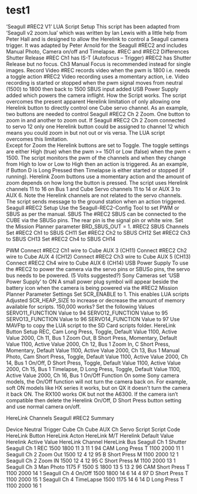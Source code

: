 # test1
‘Seagull #REC2 V1’ LUA Script Setup
This script has been adapted from ‘Seagull v2 zoom.lua’ which was written by Ian Lewis with a little help from Peter Hall and is designed to allow the Herelink to control a Seagull camera trigger. It was adapted by Peter Arnold  for the Seagull #REC2 and includes Manual Photo, Camera on/off and Timelapse. 
#REC and #REC2 Differences
Shutter Release
#REC Ch1 has IS-T (Autofocus – Trigger)
#REC2 has Shutter Release but no focus. Ch3 Manual Focus is recommended instead for single images.
Record Video 
#REC records video when the pwm is 1800 i.e. needs a toggle action
#REC2 Video recording uses a momentary action, i.e. Video recording is started or stopped when the pwm signal moves from neutral (1500) to 1800 then back to 1500
SBUS input added
USB Power Supply added which powers the camera inflight.
How the Script works.
The script overcomes the present apparent Herelink limitation of only allowing one Herelink button to directly control one Cube servo channel. As an example, two buttons are needed to control Seagull #REC2 Ch 2 Zoom. One button to zoom in and another to zoom out. If Seagull #REC2 Ch 2 Zoom connected to servo 12 only one Herelink button could be assigned to channel 12 which means you could zoom in but not out or vis versa. The LUA script overcomes this limitation.  
Except for Zoom the Herelink buttons are set to Toggle. The toggle settings are either High (true)  when the pwm >= 1501 or Low (false) when the pwm < 1500. The script monitors the pwm of the channels and when they change from High to low or Low to High then an action is triggered. As an example, if Button D is Long Pressed then Timelapse is either started or stopped (if running).
Herelink Zoom buttons use a momentary action and the amount of zoom depends on how long the button is pressed. 
The script uses Herelink channels 11 to 16 on Bus 1 and Cube Servo channels 11 to 14 or AUX 3 to AUX 6. Note the Herelink channels are not related to the servo channels.
The script sends message to the ground station when an action triggered.
Seagull #REC2 Setup
Use the Seagull-REC2-Config Tool to set PWM or SBUS as per the manual.
SBUS
The #REC2 SBUS can be connected to the CUBE via the SBUSo pins. The rear pin is the signal pin or white wire. 
Set the Mission Planner parameter BRD_SBUS_OUT = 1. 
#REC2 SBUS Channels
Set #REC2 Ch1 to SBUS CH11
Set #REC2 Ch2 to SBUS CH12
Set #REC2 Ch3 to SBUS CH13
Set #REC2 Ch4 to SBUS CH14

PWM
Connect  #REC2 Ch1 wire to Cube AUX 3 (CH11)
Connect  #REC2 Ch2 wire to Cube AUX 4 (CH12)
Connect  #REC2 Ch3 wire to Cube AUX 5 (CH13)
Connect  #REC2 Ch4 wire to Cube AUX 6 (CH14)
USB Power Supply
To use the #REC2 to power the camera via the servo pins or SBUSo pins, the servo bus needs to be powered. (5 Volts suggested?)
Sony Cameras set ‘USB Power Supply’ to ON
A small power plug symbol will appear beside the battery icon when the camera is being powered via the #REC2
Mission Planner Parameter Settings 
Set SCR_ENABLE to 1. This enables LUA scripts
Adjusted SCR_HEAP_SIZE  to increase or decrease the amount of memory available for scripts. 150,000 works?
Set the following Values
SERVO11_FUNCTION Value to 94
SERVO12_FUNCTION Value to 95
SERVO13_FUNCTION Value to 96
SERVO14_FUNCTION Value to 97
Use MAVFtp  to  copy the  LUA script to the SD Card scripts  folder.
HereLink Button Setup 
REC, 		Cam Long Press, Toggle, Default Value 1100, Active Value 2000, Ch 11, Bus 1
Zoom Out, 	B Short Press, Momentary, Default Value 1100, Active Value 2000, Ch 12, Bus 1
Zoom In, 	C Short Press, Momentary, Default Value 1100, Active Value 2000, Ch 13, Bus 1 
Manual Photo, 	Cam Short Press, Toggle, Default Value 1100, Active Value 2000, Ch 14, Bus 1
On/Off, 	D Short Press, Toggle, Default Value 1100, Active Value 2000, Ch 15, Bus 1
Timelapse, 	D Long Press, Toggle, Default Value 1100, Active Value 2000, Ch 16, Bus 1 
On/Off Function
On some Sony camera models, the On/Off  function will not turn the camera back on. For example, soft ON models like HX series it works, but on QX it doesn't turn the camera it back ON. The RX100 works OK but not the A6300. If the camera isn’t compatible then delete the Herelink On/Off, D Short Press button setting and use normal camera on/off.


 

HereLink Channels Seagull #REC2 Summary

Device	Neutral 	Trigger	Cube Ch	Cube AUX Ch	Servo	Script	Script Code	HereLink
Button	HereLink
Acton	HereLink
M/T	Herelink Default Value	Herelink Active Value	HereLink
Channel	HereLink
Bus
Seagull Ch 1 Shutter														
Seagull Ch 1 REC	1500	1800	11	3	11	1	94	CAM	Long Press	T	1100	2000	11	1
Seagull Ch 2 Zoom Out	1500		12	4	12		95	B	Short Press	M	1100	2000	12	1
Seagull Ch 2 Zoom IN	1500		12	4	12		95	C	Short Press	M	1100	2000	13	1
Seagull Ch 3
Man Photo	1175	F 1500
S 1800	13	5	13	2	96	CAM	Short Press	T	1100	2000	14	1
Seagull Ch 4
On/Off	1500	1800	14	6	14	4	97	D	Short Press	T	1100	2000	15	1
Seagull Ch 4
TimeLapse	1500	1175	14	6	14			D	Long Press	T	1100	2000	16	1


